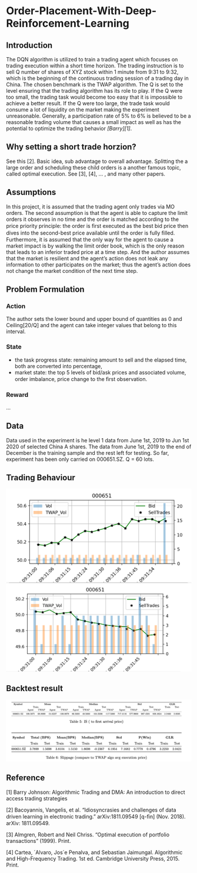 # Order-Placement-With-Deep-Reinforcement-Learning

## Introduction 
The DQN algorithm is utilized to train a trading agent which focuses on trading execution within a short time horizon. 
The trading instruction is to sell Q number of shares of XYZ stock within 1 minute from 9:31 to 9:32, 
which is the beginning of the continuous trading session of a trading day in China. The chosen benchmark is the TWAP algorithm. 
The Q is set to the level ensuring that the trading algorithm has its role to play. 
If the Q were too small, the trading task would become too easy that it is impossible to achieve a better result. 
If the Q were too large, the trade task would consume a lot of liquidity on the market making the experiment unreasonable.
Generally, a participation rate of 5% to 6% is believed to be a reasonable trading volume 
that causes a small impact as well as has the potential to optimize the trading behavior <cite>[Barry][1]</cite>. 

## Why setting a short trade horzion?

See this [2]. Basic idea, sub advantage to overall advantage.
Splitting the a large order and scheduling these child orders is a another famous topic, called optimal execution. See [3], [4], ... , and many other papers.


## Assumptions
In this project, it is assumed that the trading agent only trades via MO orders. 
The second assumption is that the agent is able to capture the limit orders it observes in no time and the order is matched according to the price priority principle: the order is ﬁrst executed as the best bid price then dives into the second-best price available until the order is fully ﬁlled. Furthermore, it is assumed that the only way for the agent to cause a market impact is by walking the limit order book, which is the only reason that leads to an inferior traded price at a time step. And the author assumes that the market is resilient and the agent’s action does not leak any information to other participates on the market; thus the agent’s action does not change the market condition of the next time step.


## Problem Formulation 

### Action 

The author sets the lower bound and upper bound of quantities as 0 and Ceiling\[20/Q\] and the agent can take integer values that belong to this interval.

### State


- the task progress state: remaining amount to sell and the elapsed time, both are converted into percentage, 
- market state: the top 5 levels of bid/ask prices and associated volume, order imbalance, price change to the ﬁrst observation.

### Reward

...

## Data

Data used in the experiment is he level 1 data from June 1st, 2019 to Jun 1st 2020 of selected China A shares. The data from June 1st, 2019 to the end of December is the training sample and the rest left for testing. So far, experiment has been only carried on 000651.SZ. Q = 60 lots.


## Trading Behaviour 

![Pic](./trd_limit_1.PNG)
![Pic](./trd_limit_2.PNG)



## Backtest result 

![TB](./experiment_result.png)







## Reference

[1] Barry Johnson: Algorithmic Trading and DMA: An introduction to direct access trading strategies

[2] Bacoyannis, Vangelis, et al. “Idiosyncrasies and challenges of data driven learning in electronic trading.” arXiv:1811.09549 [q-ﬁn] (Nov. 2018). arXiv: 1811.09549.

[3] Almgren, Robert and Neil Chriss. “Optimal execution of portfolio transactions” (1999). Print.


[4] Cartea, ´Alvaro, Jos´e Penalva, and Sebastian Jaimungal. Algorithmic and High-Frequency Trading. 1st ed. Cambridge University Press, 2015. Print.
